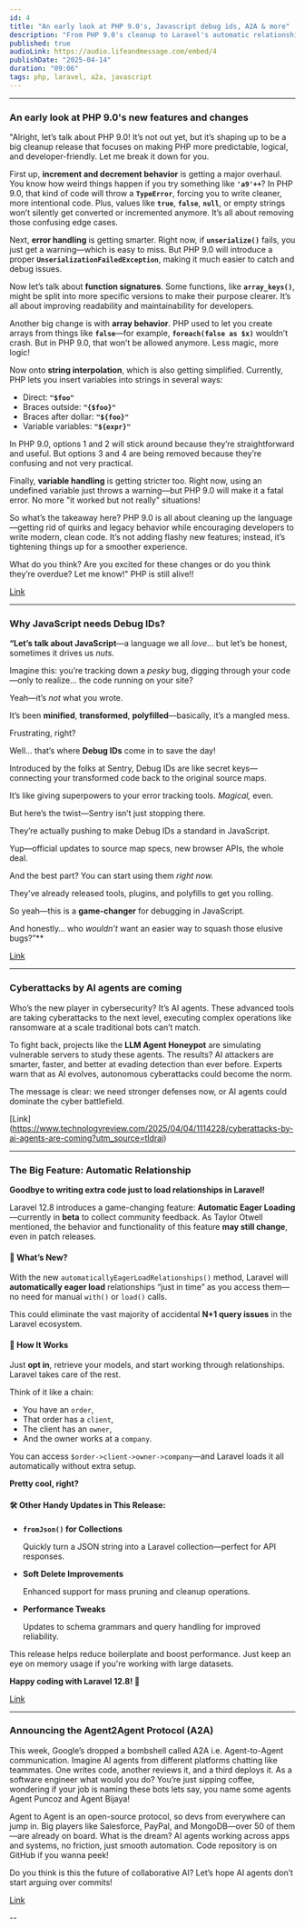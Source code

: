 ```yaml
---
id: 4
title: "An early look at PHP 9.0's, Javascript debug ids, A2A & more"
description: "From PHP 9.0's cleanup to Laravel's automatic relationship loading, major dev tools are evolving fast and A2A."
published: true
audioLink: https://audio.lifeandmessage.com/embed/4
publishDate: "2025-04-14"
duration: "09:06"
tags: php, laravel, a2a, javascript
---
```


---

### **An early look at PHP 9.0's new features and changes**

"Alright, let’s talk about PHP 9.0! It’s not out yet, but it’s shaping up to be a big cleanup release that focuses on making PHP more predictable, logical, and developer-friendly. Let me break it down for you. 

First up, **increment and decrement behavior** is getting a major overhaul. You know how weird things happen if you try something like **`'a9'++`**? In PHP 9.0, that kind of code will throw a **`TypeError`**, forcing you to write cleaner, more intentional code. Plus, values like **`true`**, **`false`**, **`null`**, or empty strings won’t silently get converted or incremented anymore. It’s all about removing those confusing edge cases.

Next, **error handling** is getting smarter. Right now, if **`unserialize()`** fails, you just get a warning—which is easy to miss. But PHP 9.0 will introduce a proper **`UnserializationFailedException`**, making it much easier to catch and debug issues.

Now let’s talk about **function signatures**. Some functions, like **`array_keys()`**, might be split into more specific versions to make their purpose clearer. It’s all about improving readability and maintainability for developers.

Another big change is with **array behavior**. PHP used to let you create arrays from things like **`false`**—for example, **`foreach(false as $x)`** wouldn’t crash. But in PHP 9.0, that won’t be allowed anymore. Less magic, more logic!

Now onto **string interpolation**, which is also getting simplified. Currently, PHP lets you insert variables into strings in several ways:

- Direct: **`"$foo"`**
- Braces outside: **`"{$foo}"`**
- Braces after dollar: **`"${foo}"`**
- Variable variables: **`"${expr}"`**

In PHP 9.0, options 1 and 2 will stick around because they’re straightforward and useful. But options 3 and 4 are being removed because they’re confusing and not very practical.

Finally, **variable handling** is getting stricter too. Right now, using an undefined variable just throws a warning—but PHP 9.0 will make it a fatal error. No more "it worked but not really" situations!

So what’s the takeaway here? PHP 9.0 is all about cleaning up the language—getting rid of quirks and legacy behavior while encouraging developers to write modern, clean code. It’s not adding flashy new features; instead, it’s tightening things up for a smoother experience.

What do you think? Are you excited for these changes or do you think they’re overdue? Let me know!" PHP is still alive!! 

[Link](https://benjamincrozat.com/php-90?ref=dailydev)

---

### Why JavaScript needs Debug IDs?
**“Let’s talk about JavaScript**—a language we all *love*... but let’s be honest, sometimes it drives us *nuts.*

Imagine this: you’re tracking down a *pesky* bug, digging through your code—only to realize... the code running on your site?

Yeah—it’s *not* what you wrote.

It’s been **minified**, **transformed**, **polyfilled**—basically, it’s a mangled mess.

Frustrating, right?

Well... that’s where **Debug IDs** come in to save the day!

Introduced by the folks at Sentry, Debug IDs are like secret keys—connecting your transformed code back to the original source maps.

It’s like giving superpowers to your error tracking tools. *Magical,* even.

But here’s the twist—Sentry isn’t just stopping there.

They’re actually pushing to make Debug IDs a standard in JavaScript.

Yup—official updates to source map specs, new browser APIs, the whole deal.

And the best part? You can start using them *right now.*

They’ve already released tools, plugins, and polyfills to get you rolling.

So yeah—this is a **game-changer** for debugging in JavaScript.

And honestly… who *wouldn’t* want an easier way to squash those elusive bugs?”**

[Link](https://blog.sentry.io/javascript-needs-debug-ids/)

---

### Cyberattacks by AI agents are coming 
Who’s the new player in cybersecurity? It’s AI agents. These advanced tools are taking cyberattacks to the next level, executing complex operations like ransomware at a scale traditional bots can’t match.

To fight back, projects like the **LLM Agent Honeypot** are simulating vulnerable servers to study these agents. The results? AI attackers are smarter, faster, and better at evading detection than ever before. Experts warn that as AI evolves, autonomous cyberattacks could become the norm.

The message is clear: we need stronger defenses now, or AI agents could dominate the cyber battlefield.

[Link] (https://www.technologyreview.com/2025/04/04/1114228/cyberattacks-by-ai-agents-are-coming?utm_source=tldrai)

---
### **The Big Feature: Automatic Relationship**

**Goodbye to writing extra code just to load relationships in Laravel!**

Laravel 12.8 introduces a game-changing feature: **Automatic Eager Loading**—currently in **beta** to collect community feedback. As Taylor Otwell mentioned, the behavior and functionality of this feature **may still change**, even in patch releases.

#### 🚀 What’s New?

With the new `automaticallyEagerLoadRelationships()` method, Laravel will **automatically eager load** relationships “just in time” as you access them—no need for manual `with()` or `load()` calls.

This could eliminate the vast majority of accidental **N+1 query issues** in the Laravel ecosystem.

#### 🧠 How It Works

Just **opt in**, retrieve your models, and start working through relationships. Laravel takes care of the rest.

Think of it like a chain:

- You have an `order`,
- That order has a `client`,
- The client has an `owner`,
- And the owner works at a `company`.

You can access `$order->client->owner->company`—and Laravel loads it all automatically without extra setup.

**Pretty cool, right?**

#### 🛠️ Other Handy Updates in This Release:

- **`fromJson()` for Collections**
    
    Quickly turn a JSON string into a Laravel collection—perfect for API responses.
    
- **Soft Delete Improvements**
    
    Enhanced support for mass pruning and cleanup operations.
    
- **Performance Tweaks**
    
    Updates to schema grammars and query handling for improved reliability.
    
This release helps reduce boilerplate and boost performance. Just keep an eye on memory usage if you're working with large datasets.

**Happy coding with Laravel 12.8! 🎉**

[Link](https://x.com/taylorotwell/status/1909979254898458928)

---

### Announcing the Agent2Agent Protocol (A2A)

This week, Google’s dropped a bombshell called A2A i.e. Agent-to-Agent communication. Imagine AI agents from different platforms chatting like teammates. One writes code, another reviews it, and a third deploys it. As a software engineer what would you do? You’re just sipping coffee, wondering if your job is naming these bots lets say, you name some agents Agent Puncoz and Agent Bijaya!

Agent to Agent is an open-source protocol, so devs from everywhere can jump in. Big players like Salesforce, PayPal, and MongoDB—over 50 of them—are already on board. What is the dream? AI agents working across apps and systems, no friction, just smooth automation. Code repository is on GitHub if you wanna peek!

Do you think is this the future of collaborative AI? Let’s hope AI agents don’t start arguing over commits!

[Link](https://developers.googleblog.com/en/a2a-a-new-era-of-agent-interoperability/)

--